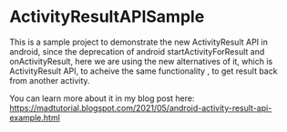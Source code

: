# ActivityResultAPISample

This is a sample project to demonstrate the new ActivityResult API in android,
since the deprecation of android startActivityForResult and onActivityResult, 
here we are using the new alternatives of it, which is ActivityResult API, to acheive the same functionality , to get result back from another activity.

You can learn more about it in my blog post here:
https://madtutorial.blogspot.com/2021/05/android-activity-result-api-example.html

